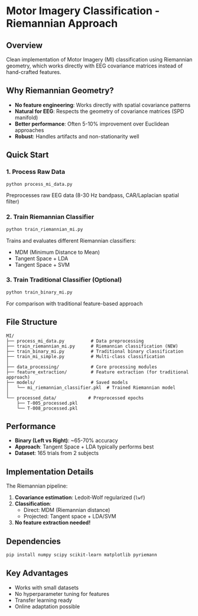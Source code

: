 # Motor Imagery Classification - Riemannian Approach

## Overview
Clean implementation of Motor Imagery (MI) classification using Riemannian geometry, which works directly with EEG covariance matrices instead of hand-crafted features.

## Why Riemannian Geometry?
- **No feature engineering**: Works directly with spatial covariance patterns
- **Natural for EEG**: Respects the geometry of covariance matrices (SPD manifold)
- **Better performance**: Often 5-10% improvement over Euclidean approaches
- **Robust**: Handles artifacts and non-stationarity well

## Quick Start

### 1. Process Raw Data
```bash
python process_mi_data.py
```
Preprocesses raw EEG data (8-30 Hz bandpass, CAR/Laplacian spatial filter)

### 2. Train Riemannian Classifier
```bash
python train_riemannian_mi.py
```
Trains and evaluates different Riemannian classifiers:
- MDM (Minimum Distance to Mean)
- Tangent Space + LDA
- Tangent Space + SVM

### 3. Train Traditional Classifier (Optional)
```bash
python train_binary_mi.py
```
For comparison with traditional feature-based approach

## File Structure
```
MI/
├── process_mi_data.py          # Data preprocessing
├── train_riemannian_mi.py      # Riemannian classification (NEW)
├── train_binary_mi.py          # Traditional binary classification
├── train_mi_simple.py          # Multi-class classification
│
├── data_processing/            # Core processing modules
├── feature_extraction/         # Feature extraction (for traditional approach)
├── models/                     # Saved models
│   └── mi_riemannian_classifier.pkl  # Trained Riemannian model
│
└── processed_data/            # Preprocessed epochs
    ├── T-005_processed.pkl
    └── T-008_processed.pkl
```

## Performance
- **Binary (Left vs Right)**: ~65-70% accuracy
- **Approach**: Tangent Space + LDA typically performs best
- **Dataset**: 165 trials from 2 subjects

## Implementation Details

The Riemannian pipeline:
1. **Covariance estimation**: Ledoit-Wolf regularized (`lwf`)
2. **Classification**:
   - Direct: MDM (Riemannian distance)
   - Projected: Tangent space + LDA/SVM
3. **No feature extraction needed!**

## Dependencies
```bash
pip install numpy scipy scikit-learn matplotlib pyriemann
```

## Key Advantages
- Works with small datasets
- No hyperparameter tuning for features
- Transfer learning ready
- Online adaptation possible